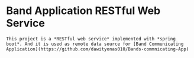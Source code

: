 # Band Application RESTful Web Service

```
This project is a *RESTful web service* implemented with *spring boot*. And it is used as remote data source for [Band Communicating Application](https://github.com/dawityonas010/Bands-commnicating-App)
```
